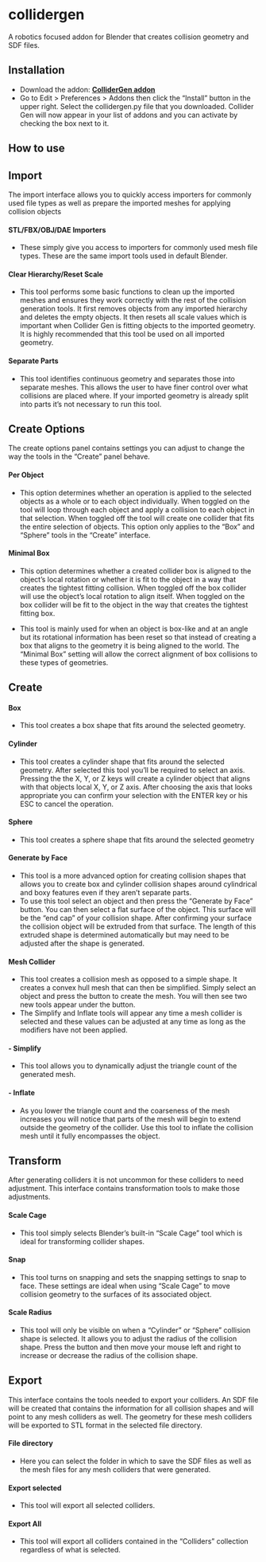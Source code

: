 # collidergen
A robotics focused addon for Blender that creates collision geometry and SDF files.

## Installation
 - Download the addon: **[ColliderGen addon](https://github.com/cole-bsmr/collidergen/blob/main/collidergen.py)**
 - Go to Edit > Preferences > Addons then click the “Install” button in the upper right. Select the collidergen.py file that you downloaded. Collider Gen will now appear in your list of addons and you can activate by checking the box next to it.

## How to use

## Import
The import interface allows you to quickly access importers for commonly used file types as well as prepare the imported meshes for applying collision objects
#### STL/FBX/OBJ/DAE Importers
 - These simply give you access to importers for commonly used mesh file types. These are the same import tools used in default Blender.
#### Clear Hierarchy/Reset Scale
 - This tool performs some basic functions to clean up the imported meshes and ensures they work correctly with the rest of the collision generation tools. It first removes objects from any imported hierarchy and deletes the empty objects. It then resets all scale values which is important when Collider Gen is fitting objects to the imported geometry. It is highly recommended that this tool be used on all imported geometry.
#### Separate Parts
 - This tool identifies continuous geometry and separates those into separate meshes. This allows the user to have finer control over what collisions are placed where. If your imported geometry is already split into parts it’s not necessary to run this tool.

## Create Options
The create options panel contains settings you can adjust to change the way the tools in the “Create” panel behave.
#### Per Object
 - This option determines whether an operation is applied to the selected objects as a whole or to each object individually. When toggled on the tool will loop through each object and apply a collision to each object in that selection. When toggled off the tool will create one collider that fits the entire selection of objects. This option only applies to the “Box” and “Sphere” tools in the “Create” interface.
#### Minimal Box
 - This option determines whether a created collider box is aligned to the object’s local rotation or whether it is fit to the object in a way that creates the tightest fitting collision. When toggled off the box collider will use the object’s local rotation to align itself. When toggled on the box collider will be fit to the object in the way that creates the tightest fitting box.

 - This tool is mainly used for when an object is box-like and at an angle but its rotational information has been reset so that instead of creating a box that aligns to the geometry it is being aligned to the world. The “Minimal Box” setting will allow the correct alignment of box collisions to these types of geometries.

## Create
#### Box
 - This tool creates a box shape that fits around the selected geometry.
#### Cylinder
 - This tool creates a cylinder shape that fits around the selected geometry. After selected this tool you’ll be required to select an axis. Pressing the the X, Y, or Z keys will create a cylinder object that aligns with that objects local X, Y, or Z axis. After choosing the axis that looks appropriate you can confirm your selection with the ENTER key or his ESC to cancel the operation. 
#### Sphere
 - This tool creates a sphere shape that fits around the selected geometry
#### Generate by Face
 - This tool is a more advanced option for creating collision shapes that allows you to create box and cylinder collision shapes around cylindrical and boxy features even if they aren’t separate parts.
 - To use this tool select an object and then press the “Generate by Face” button. You can then select a flat surface of the object. This surface will be the “end cap” of your collision shape. After confirming your surface the collision object will be extruded from that surface. The length of this extruded shape is determined automatically but may need to be adjusted after the shape is generated.
#### Mesh Collider
 - This tool creates a collision mesh as opposed to a simple shape. It creates a convex hull mesh that can then be simplified. Simply select an object and press the button to create the mesh. You will then see two new tools appear under the button.
 - The Simplify and Inflate tools will appear any time a mesh collider is selected and these values can be adjusted at any time as long as the modifiers have not been applied.
#### - Simplify
 - This tool allows you to dynamically adjust the triangle count of the generated mesh.
#### - Inflate
 - As you lower the triangle count and the coarseness of the mesh increases you will notice that parts of the mesh will begin to extend outside the geometry of the collider. Use this tool to inflate the collision mesh until it fully encompasses the object.

## Transform
After generating colliders it is not uncommon for these colliders to need adjustment. This interface contains transformation tools to make those adjustments.

#### Scale Cage
 - This tool simply selects Blender’s built-in “Scale Cage” tool which is ideal for transforming collider shapes.
#### Snap
 - This tool turns on snapping and sets the snapping settings to snap to face. These settings are ideal when using “Scale Cage” to move collision geometry to the surfaces of its associated object.
#### Scale Radius
 - This tool will only be visible on when a “Cylinder” or “Sphere” collision shape is selected. It allows you to adjust the radius of the collision shape. Press the button and then move your mouse left and right to increase or decrease the radius of the collision shape.

## Export
This interface contains the tools needed to export your colliders. An SDF file will be created that contains the information for all collision shapes and will point to any mesh colliders as well. The geometry for these mesh colliders will be exported to STL format in the selected file directory.
#### File directory
 - Here you can select the folder in which to save the SDF files as well as the mesh files for any mesh colliders that were generated.
#### Export selected
 - This tool will export all selected colliders.
#### Export All
 - This tool will export all colliders contained in the “Colliders” collection regardless of what is selected.


